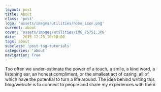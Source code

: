 ```yaml
---
layout: post
title: About
class: 'post'
logo: 'assets/images/utilities/home_icon.png'
current: about
cover: 'assets/images/utilities/IMG_75751.JPG'
date:   2015-12-28 10:18:00
tags: about
subclass: 'post tag-tutorials'
categories: 'about'
navigation: True
---
```

Too often we under-estimate the power of a touch, a smile, a kind word, a listening ear, an honest compliment, or the smallest act of caring, all of which have the potential to turn a life around. 
The idea behind writing this blog/website is to connect to people and share my experiences with them.